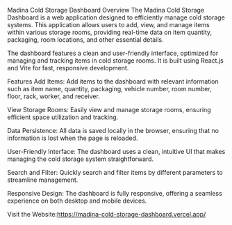 Madina Cold Storage Dashboard
Overview
The Madina Cold Storage Dashboard is a web application designed to efficiently manage cold storage systems. This application allows users to add, view, and manage items within various storage rooms, providing real-time data on item quantity, packaging, room locations, and other essential details.

The dashboard features a clean and user-friendly interface, optimized for managing and tracking items in cold storage rooms. It is built using React.js and Vite for fast, responsive development.

Features
Add Items: Add items to the dashboard with relevant information such as item name, quantity, packaging, vehicle number, room number, floor, rack, worker, and receiver.

View Storage Rooms: Easily view and manage storage rooms, ensuring efficient space utilization and tracking.

Data Persistence: All data is saved locally in the browser, ensuring that no information is lost when the page is reloaded.

User-Friendly Interface: The dashboard uses a clean, intuitive UI that makes managing the cold storage system straightforward.

Search and Filter: Quickly search and filter items by different parameters to streamline management.

Responsive Design: The dashboard is fully responsive, offering a seamless experience on both desktop and mobile devices.

Visit the Website:https://madina-cold-storage-dashboard.vercel.app/

